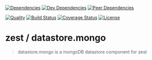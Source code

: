 [![Dependencies][dependencies-image]][dependencies-link]
[![Dev Dependencies][dev-dependencies-image]][dev-dependencies-link]
[![Peer Dependencies][peer-dependencies-image]][peer-dependencies-link]

[![Quality][quality-image]][quality-link]
[![Build Status][build-status-image]][build-status-link]
[![Coverage Status][coverage-status-image]][coverage-status-link]
[![License][license-image]][license-link]

# zest / datastore.mongo
> datastore.mongo is a mongoDB datastore component for zest

[dependencies-image]: http://img.shields.io/david/zest/datastore.mongo.svg?style=flat-square
[dependencies-link]: https://david-dm.org/zest/datastore.mongo#info=dependencies&view=list
[dev-dependencies-image]: http://img.shields.io/david/dev/zest/datastore.mongo.svg?style=flat-square
[dev-dependencies-link]: https://david-dm.org/zest/datastore.mongo#info=devDependencies&view=list
[peer-dependencies-image]: http://img.shields.io/david/peer/zest/datastore.mongo.svg?style=flat-square
[peer-dependencies-link]: https://david-dm.org/zest/datastore.mongo#info=peerDependencies&view=list
[license-image]: http://img.shields.io/badge/license-UNLICENSE-brightgreen.svg?style=flat-square
[license-link]: http://unlicense.org
[quality-image]: http://img.shields.io/codeclimate/github/zest/datastore.mongo.svg?style=flat-square
[quality-link]: https://codeclimate.com/github/zest/datastore.mongo
[build-status-image]: http://img.shields.io/travis/zest/datastore.mongo.svg?style=flat-square
[build-status-link]: https://travis-ci.org/zest/datastore.mongo
[coverage-status-image]: http://img.shields.io/coveralls/zest/datastore.mongo.svg?style=flat-square
[coverage-status-link]: https://coveralls.io/r/zest/datastore.mongo